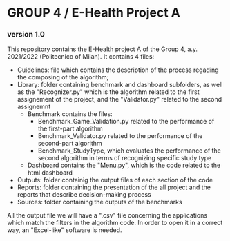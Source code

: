 # GROUP 4 / E-Health Project A
### version 1.0

This repository contains the E-Health project A of the Group 4, a.y. 2021/2022 (Politecnico of Milan).
It contains 4 files:
- Guidelines: file which contains the description of the process regading the composing of the algorithm;
- Library: folder containing benchmark and dashboard subfolders, as well as the "Recognizer.py" which is the  algorithm related to the first assignement of the project, and the "Validator.py" related to the second assignemnt
  - Benchmark contains the files:
    - Benchmark_Game_Validation.py related to the performance of the first-part algorithm
    - Benchmark_Validator.py related to the performance of the second-part algorithm
    - Benchmark_StudyType, which evaluates the performance of the second algorithm in terms of recognizing specific  study type
  - Dashboard contains the "Menu.py", which is the code related to the html dashboard
- Outputs: folder containig the output files of each section of the code
- Reports: folder containing the presentation of the all project and the reports that describe decision-making process
- Sources: folder containing the outputs of the benchmarks

All the output file we will have a ".csv" file concerning the applications which match the filters in the algorithm code.
In order to open it in a correct way, an "Excel-like" software is needed.
